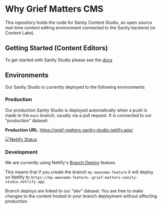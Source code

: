 # Why Grief Matters CMS

This repository holds the code for Sanity Content Studio, an open source real-time content editing environment connected to the Sanity backend (or Content Lake).

## Getting Started (Content Editors)

To get started with Sanity Studio please see the [docs](./docs/index.md)

## Environments

Our Sanity Studio is currently deployed to the following environments

### Production

Our production Sanity Studio is deployed automatically when a push is made to the `main` branch, usually via a pull request. It is connected to our "production" dataset:

**Production URL**: https://grief-matters-sanity-studio.netlify.app/

[![Netlify Status](https://api.netlify.com/api/v1/badges/f66273ec-f841-4661-852f-3fa281fbdee4/deploy-status)](https://app.netlify.com/sites/grief-matters-sanity-studio/deploys)

### Development

We are currently using Netlify's [Branch Deploy](https://docs.netlify.com/site-deploys/overview/#branches-and-deploys) feature.

This means that if you create the branch `my-awesome-feature` it will deploy on Netlify to `https://my-awesome-feature--grief-matters-sanity-studio.netlify.app`

Branch deploys are linked to our "dev" dataset. You are free to make changes to the content hosted in your branch deployment without affecting production.
